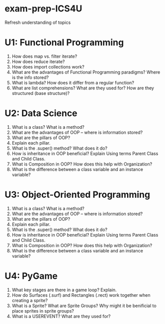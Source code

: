 # exam-prep-ICS4U
Refresh understanding of topics

# U1: Functional Programming
1) How does map vs. filter iterate?
2) How does reduce iterate?
3) How does import collections work?
4) What are the advantages of Functional Programming paradigms? Where is the info
stored?
5) What is lambda? How does it differ from a regular function?
6) What are list comprehensions? What are they used for? How are they structured (base
structure)?

# U2: Data Science
1) What is a class? What is a method?
2) What are the advantages of OOP – where is information stored?
3) What are the pillars of OOP?
4) Explain each pillar.
5) What is the .super() method? What does it do?
6) How is inheritance in OOP beneficial? Explain Using terms Parent Class and Child Class.
7) What is Composition in OOP? How does this help with Organization?
8) What is the difference between a class variable and an instance variable?

# U3: Object-Oriented Programming
1) What is a class? What is a method?
2) What are the advantages of OOP – where is information stored?
3) What are the pillars of OOP?
4) Explain each pillar.
5) What is the .super() method? What does it do?
6) How is inheritance in OOP beneficial? Explain Using terms Parent Class and Child Class.
7) What is Composition in OOP? How does this help with Organization?
8) What is the difference between a class variable and an instance variable?

# U4: PyGame
1) What key stages are there in a game loop? Explain.
2) How do Surfaces (.surf) and Rectangles (.rect) work together when creating a sprite?
3) What is a Sprite? What are Sprite Groups? Why might it be benificial to place sprites in sprite groups?
4) What is a USEREVENT? What are they used for?